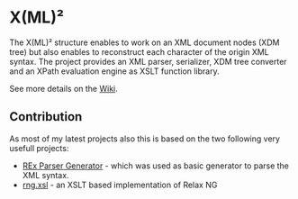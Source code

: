 # X(ML)²

The X(ML)² structure enables to work on an XML document nodes (XDM tree) but also enables to reconstruct each character of the origin XML syntax. The project provides an XML parser, serializer, XDM tree converter and an XPath evaluation engine as XSLT function library.

See more details on the [Wiki](https://github.com/nkutsche/xmlml/wiki).

## Contribution

As most of my latest projects also this is based on the two following very usefull projects:

* [REx Parser Generator](https://www.bottlecaps.de/rex/) - which was used as basic generator to parse the XML syntax.
* [rng.xsl](https://github.com/maxtoroq/rng.xsl) - an XSLT based implementation of Relax NG
